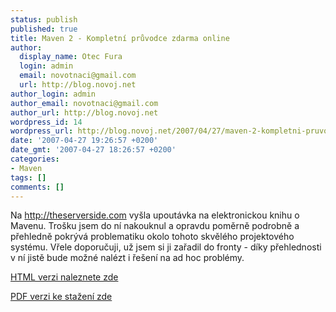 ```yaml
---
status: publish
published: true
title: Maven 2 - Kompletní průvodce zdarma online
author:
  display_name: Otec Fura
  login: admin
  email: novotnaci@gmail.com
  url: http://blog.novoj.net
author_login: admin
author_email: novotnaci@gmail.com
author_url: http://blog.novoj.net
wordpress_id: 14
wordpress_url: http://blog.novoj.net/2007/04/27/maven-2-kompletni-pruvodce-zdarma-online/
date: '2007-04-27 19:26:57 +0200'
date_gmt: '2007-04-27 18:26:57 +0200'
categories:
- Maven
tags: []
comments: []
---
```

<p>Na <a href="http://www.theserverside.com/news/thread.tss?thread_id=45163" target="_new">http://theserverside.com</a> vyšla upoutávka na elektronickou knihu o Mavenu. Trošku jsem do ní nakouknul a opravdu poměrně podrobně a přehledně pokrývá problematiku okolo tohoto skvělého projektového systému. Vřele doporučuji, už jsem si ji zařadil do fronty - díky přehlednosti v ní jistě bude možné nalézt i řešení na ad hoc problémy.</p>
<p><a href="http://www.sonatype.com/book/index.html" target="_new">HTML verzi naleznete zde</a></p>
<p><a href="http://www.sonatype.com/MavenTheDefinitiveGuide.zip">PDF verzi ke stažení zde</a></p>
